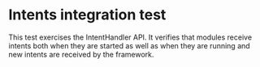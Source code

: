# Intents integration test

This test exercises the IntentHandler API. It verifies that modules
receive intents both when they are started as well as when they are
running and new intents are received by the framework.
